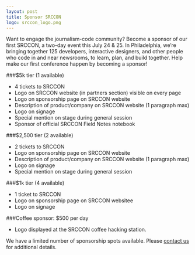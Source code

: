 ```yaml
---
layout: post
title: Sponsor SRCCON
logo: srccon_logo.png
---
```

<p class="bodybig">Want to engage the journalism-code community? Become a sponsor of our first SRCCON, a two-day event this July 24 & 25. In Philadelphia, we&rsquo;re bringing together 125 developers, interactive designers, and other people who code in and near newsrooms, to learn, plan, and build together. Help make our first conference happen by becoming a sponsor!</p>

###$5k tier (1 available)
  * 4 tickets to SRCCON
  * Logo on SRCCON website (in partners section) visible on every page
  * Logo on sponsorship page on SRCCON website
  * Description of product/company on SRCCON website (1 paragraph max)
  * Logo on signage
  * Special mention on stage during general session
  * Sponsor of official SRCCON Field Notes notebook

###$2,500 tier (2 available)
  * 2 tickets to SRCCON
  * Logo on sponsorship page on SRCCON website
  * Description of product/company on SRCCON website (1 paragraph max)
  * Logo on signage
  * Special mention on stage during general session

###$1k tier (4 available)
  * 1 ticket to SRCCON
  * Logo on sponsorship page on SRCCON websitee
  * Logo on signage

###Coffee sponsor: $500 per day
  * Logo displayed at the SRCCON coffee hacking station.

We have a limited number of sponsorship spots available. Please [contact us](mailto:dan@mozillafoundation.org) for additional details.
